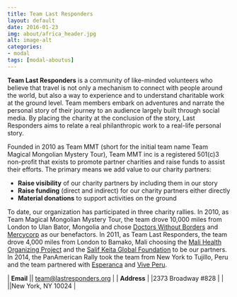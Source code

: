 ```yaml
---
title: Team Last Responders
layout: default
date: 2016-01-23
img: about/africa_header.jpg
alt: image-alt
categories:
- modal
tags: [modal-aboutus]
---
```

**Team Last Responders** is a community of like-minded volunteers who believe that travel is not only a mechanism to connect with people around the world, but also a way to experience and to understand charitable work at the ground level. Team members embark on adventures and narrate the personal story of their journey to an audience largely built through social media. By placing the charity at the conclusion of the story, Last Responders aims to relate a real philanthropic work to a real-life personal story.

Founded in 2010 as Team MMT (short for the initial team name Team Magical Mongolian Mystery Tour), Team MMT inc is a registered 501(c)3 non-profit that exists to promote partner charities and raise funds to assist their efforts. The primary means we add value to our charity partners:

* **Raise visibility** of our charity partners by including them in our story
* **Raise funding** (direct and indirect) for our charity partners either directly
* **Material donations** to support activities on the ground

To date, our organization has participated in three charity rallies. In 2010, as Team Magical Mongolian Mystery Tour, the team drove 10,000 miles from London to Ulan Bator, Mongolia and chose [Doctors Without Borders](www.msf.org) and [Mercycorp](http://www.mercycorp.org) as our benefactors. In 2011, as Team Last Responders, the team drove 4,000 miles from London to Bamako, Mali choosing the [Mali Health Organizing Project](http://malihealth.org) and the [Salif Keita Global Foundation](http://www.salifkeita.us) to be our partners. In 2014, the PanAmerican Rally took the team from New York to Tujillo, Peru and the team partnered with [Esperanca](http://www.esperanca.org) and [Vive Peru](http://www.viveperu.org).

| **Email**  || team@lastresponders.org |
| **Address** | |2373 Broadway #828 |
|   ||New York, NY 10024 |




